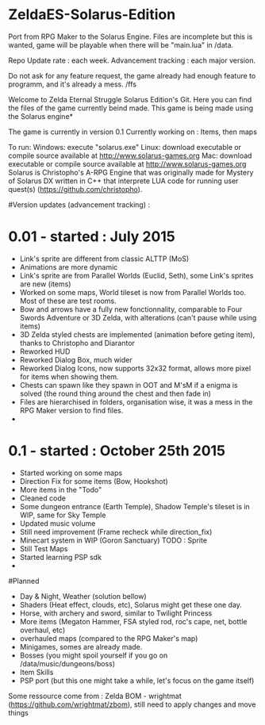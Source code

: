 # ZeldaES-Solarus-Edition
Port from RPG Maker to the Solarus Engine.
Files are incomplete but this is wanted, game will be playable when there will be "main.lua" in /data.

Repo Update rate : each week.
Advancement tracking : each major version.

Do not ask for any feature request, the game already had enough feature to programm, and it's already a mess. /ffs

Welcome to Zelda Eternal Struggle Solarus Edition's Git. Here you can find the files of the game currently beind made.
This game is being made using the Solarus engine*

The game is currently in version 0.1
Currently working on : Items, then maps

To run: Windows: execute "solarus.exe" Linux: download executable or compile source available at http://www.solarus-games.org         Mac: download executable or compile source available at http://www.solarus-games.org
Solarus is Christopho's A-RPG Engine that was originally made for Mystery of Solarus DX written in C++ that interprete LUA code for running user quest(s) (https://github.com/christopho).

#Version updates (advancement tracking) :
# 0.01  -   started : July 2015
- Link's sprite are different from classic ALTTP (MoS)
- Animations are more dynamic
- Link's sprite are from Parallel Worlds (Euclid, Seth), some Link's sprites are new (items)
- Worked on some maps, World tileset is now from Parallel Worlds too. Most of these  are test rooms.
- Bow and arrows have a fully new fonctionnality, comparable to Four Swords Adventure or 3D Zelda, with alterations (can't pause while using items)
- 3D Zelda styled chests are implemented (animation before geting item), thanks to Christopho and Diarantor
- Reworked HUD
- Reworked Dialog Box, much wider
- Reworked Dialog Icons, now supports 32x32 format, allows more pixel for items when showing them.
- Chests can spawn like they spawn in OOT and M'sM if a enigma is solved (the round thing around the chest and then fade in)
- Files are hierarchised in folders, organisation wise, it was a mess in the RPG Maker version to find files.
- 
# 0.1  -   started : October 25th 2015
- Started working on some maps
- Direction Fix for some items (Bow, Hookshot)
- More items in the "Todo"
- Cleaned code
- Some dungeon entrance (Earth Temple), Shadow Temple's tileset is in WIP, same for Sky Temple
- Updated music volume
- Still need improvement (Frame recheck while direction_fix)
- Minecart system in WIP (Goron Sanctuary) TODO : Sprite
- Still Test Maps
- Started learning PSP sdk
- 

#Planned
- Day & Night, Weather (solution bellow)
- Shaders (Heat effect, clouds, etc), Solarus might get these one day.
- Horse, with archery and sword, similar to Twilight Princess
- More items (Megaton Hammer, FSA styled rod, roc's cape, net, bottle overhaul, etc)
- overhauled maps (compared to the RPG Maker's map)
- Minigames, somes are already made.
- Bosses (you might spoil yourself if you go on /data/music/dungeons/boss)
- Item Skills
- PSP port (but this one might take a while, let's focus on the game itself)

Some ressource come from : Zelda BOM - wrightmat (https://github.com/wrightmat/zbom), still need to apply changes and move things
